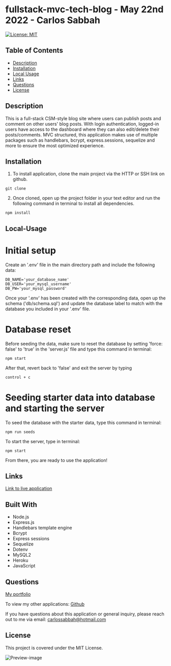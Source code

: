 # fullstack-mvc-tech-blog - May 22nd 2022 - Carlos Sabbah

[![License: MIT](https://img.shields.io/badge/License-MIT-yellow.svg)](https://opensource.org/licenses/MIT)

## Table of Contents

- [Description](#Description)
- [Installation](#Installation)
- [Local Usage](#Local-Usage)
- [Links](#Links)
- [Questions](#Questions)
- [License](#License)

##

## Description

This is a full-stack CSM-style blog site where users can publish posts and comment on other users' blog posts. With login authentication, logged-in users have access to the dashboard where they can also edit/delete their posts/comments. MVC structured, this application makes use of multiple packages such as handlebars, bcrypt, express.sessions, sequelize and more to ensure the most optimized experience.

## Installation

1. To install application, clone the main project via the HTTP or SSH link on github.

```
git clone
```

2. Once cloned, open up the project folder in your text editor and run the following command in terminal to install all dependencies.

```
npm install
```

## Local-Usage

# Initial setup

Create an '.env' file in the main directory path and include the following data:

```
DB_NAME='your_database_name'
DB_USER='your_mysql_username'
DB_PW='your_mysql_password'
```

Once your '.env' has been created with the corresponding data, open up the schema ('db/schema.sql') and update the database label to match with the database you included in your '.env' file.

# Database reset

Before seeding the data, make sure to reset the database by setting 'force: false' to 'true' in the 'server.js' file and type this command in terminal:

```
npm start
```

After that, revert back to 'false' and exit the server by typing

```
control + c
```

# Seeding starter data into database and starting the server

To seed the database with the starter data, type this command in terminal:

```
npm run seeds
```

To start the server, type in terminal:

```
npm start
```

From there, you are ready to use the application!

## Links

[Link to live application](https://fullstack-mvc-techblog.herokuapp.com/)

## Built With

- Node.js
- Express.js
- Handlebars template engine
- Bcrypt
- Express sessions
- Sequelize
- Dotenv
- MySQL2
- Heroku
- JavaScript

## Questions

[My portfolio](https://csabbah.github.io/Carlos-Sabbah-portfolio/)

To view my other applications:
[Github](https://github.com/csabbah)

If you have questions about this application or general inquiry, please reach out to me via email: carlossabbah@hotmail.com

## License
This project is covered under the MIT License.

![Preview-image](https://user-images.githubusercontent.com/91699101/170105386-69940ebe-c90c-4127-b76c-d27690cc42a0.png)

